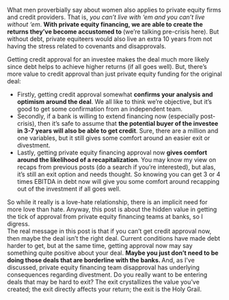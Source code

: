 <p>What men proverbially say about women also applies to private equity firms and credit providers. That is, <em>you can&#8217;t live with &#8216;em and you can&#8217;t live without &#8216;em</em>. <strong>With private equity financing, we are able to create the returns they&#8217;ve become accustomed to </strong>(we&#8217;re talking pre-crisis here). But without debt, private equiteers would also live an extra 10 years from not having the stress related to covenants and disapprovals.</p><p>Getting credit approval for an investee makes the deal much more likely since debt helps to achieve higher returns (if all goes well). But, there&#8217;s more value to credit approval than just private equity funding for the original deal:</p><ul><li>Firstly, getting credit approval somewhat <strong>confirms your analysis and optimism around the deal</strong>. We all like to think we&#8217;re objective, but it&#8217;s good to get some confirmation from an independent team.</li><li>Secondly, if a bank is willing to extend financing now (especially post-crisis), then it&#8217;s safe to assume that <strong>the potential buyer of the investee in 3-7 years will also be able to get credit</strong>. Sure, there are a million and one variables, but it still gives some comfort around an easier exit or divestment.</li><li>Lastly, getting private equity financing approval now <strong>gives comfort around the likelihood of a recapitalization</strong>. You may know my view on recaps from previous posts (do a search if you&#8217;re interested), but alas, it&#8217;s still an exit option and needs thought. So knowing you can get 3 or 4 times EBITDA in debt now will give you some comfort around recapping out of the investment if all goes well.</li></ul><p>So while it really is a love-hate relationship, there is an implicit need for more love than hate. Anyway, this post is about the hidden value in getting the tick of approval from private equity financing teams at banks, so I digress.<br
/> The real message in this post is that if you can&#8217;t get credit approval now, then maybe the deal isn&#8217;t the right deal. Current conditions have made debt harder to get, but at the same time, getting approval now may say something quite positive about your deal. <strong>Maybe you just don&#8217;t need to be doing those deals that are borderline with the banks. </strong>And, as I&#8217;ve discussed, private equity financing team disapproval has underlying consequences regarding divestment. Do you really want to be entering deals that may be hard to exit? The exit crystallizes the value you&#8217;ve created; the exit directly affects your return; the exit is the Holy Grail.</p>
